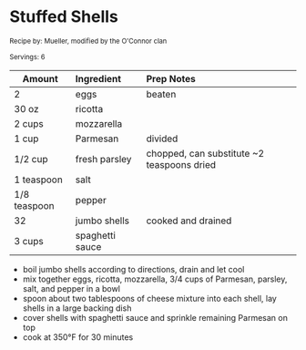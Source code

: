 # Stuffed Shells

<small>Recipe by: Mueller, modified by the O'Connor clan</small>

<small>Servings: 6</small>

| Amount       | Ingredient      | Prep Notes                                 |
| ------------ | :-------------- | :----------------------------------------- |
| 2            | eggs            | beaten                                     |
| 30 oz        | ricotta         |                                            |
| 2 cups       | mozzarella      |                                            |
| 1 cup        | Parmesan        |    divided                                        |
| 1/2 cup      | fresh parsley   | chopped, can substitute ~2 teaspoons dried |
| 1 teaspoon   | salt            |                                            |
| 1/8 teaspoon | pepper          |                                            |
| 32           | jumbo shells    | cooked and drained                         |
| 3 cups       | spaghetti sauce |                                            |

- boil jumbo shells according to directions, drain and let cool
- mix together eggs, ricotta, mozzarella, 3/4 cups of Parmesan, parsley, salt, and pepper in a bowl
- spoon about two tablespoons of cheese mixture into each shell, lay shells in a large backing dish
- cover shells with spaghetti sauce and sprinkle remaining Parmesan on top
- cook at 350°F for 30 minutes

<!-- Tags:
- pasta
- cheese
- tomato sauce
- vegetarian
- stove
- oven
-->
